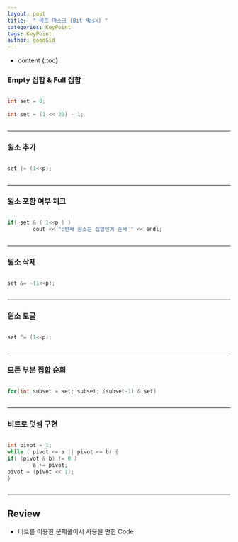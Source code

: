 ```yaml
---
layout: post
title:  " 비트 마스크 (Bit Mask) "
categories: KeyPoint
tags: KeyPoint
author: goodGid
---
```

* content
{:toc}



### Empty 집합 & Full 집합 

``` cpp

int set = 0;
    
int set = (1 << 20) - 1;
 
```

---

### 원소 추가

``` cpp

set |= (1<<p);
 
```

---

### 원소 포함 여부 체크

``` cpp

if( set & ( 1<<p ) )
        cout << "p번째 원소는 집합안에 존재 " << endl;
 
```


---


### 원소 삭제

``` cpp

set &= ~(1<<p);
 
```

---

### 원소 토글

``` cpp

set ^= (1<<p);
 
```

---

### 모든 부분 집합 순회

``` cpp

for(int subset = set; subset; (subset-1) & set)
 
```

---

### 비트로 덧셈 구현

``` cpp

int pivot = 1;
while ( pivot <= a || pivot <= b) {
if( (pivot & b) != 0 )
        a += pivot;    
pivot = (pivot << 1);
}
    

```


---


## Review

* 비트를 이용한 문제풀이시 사용될 만한 Code

